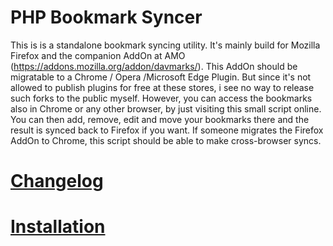 # PHP Bookmark Syncer
This is is a standalone bookmark syncing utility. It's mainly build for Mozilla Firefox and the companion AddOn at AMO (https://addons.mozilla.org/addon/davmarks/). This AddOn should be migratable to a Chrome / Opera /Microsoft Edge Plugin. But since it's not allowed to publish plugins for free at these stores, i see no way to release such forks to the public myself. However, you can access the bookmarks also in Chrome or any other browser, by just visiting this small script online. You can then add, remove, edit and move your bookmarks there and the result is synced back to Firefox if you want. If someone migrates the Firefox AddOn to Chrome, this script should be able to make cross-browser syncs.

# [Changelog](https://github.com/Offerel/PHPMarks/blob/master/changelog.md)

# [Installation](../../wiki/Installation)
